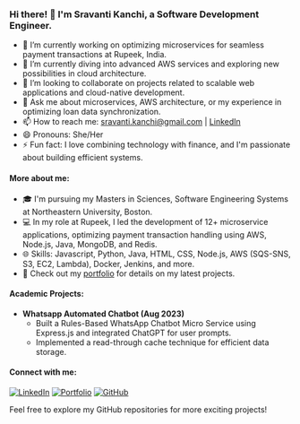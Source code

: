 ### Hi there! 👋 I'm Sravanti Kanchi, a Software Development Engineer.

- 🔭 I’m currently working on optimizing microservices for seamless payment transactions at Rupeek, India.
- 🌱 I’m currently diving into advanced AWS services and exploring new possibilities in cloud architecture.
- 👯 I’m looking to collaborate on projects related to scalable web applications and cloud-native development.
- 💬 Ask me about microservices, AWS architecture, or my experience in optimizing loan data synchronization.
- 📫 How to reach me: [sravanti.kanchi@gmail.com](mailto:sravanti.kanchi@gmail.com) | [LinkedIn](https://www.linkedin.com/in/sravanti-kanchi)
- 😄 Pronouns: She/Her
- ⚡ Fun fact: I love combining technology with finance, and I'm passionate about building efficient systems.

#### More about me:

- 🎓 I'm pursuing my Masters in Sciences, Software Engineering Systems at Northeastern University, Boston.
- 💻 In my role at Rupeek, I led the development of 12+ microservice applications, optimizing payment transaction handling using AWS, Node.js, Java, MongoDB, and Redis.
- 🌐 Skills: Javascript, Python, Java, HTML, CSS, Node.js, AWS (SQS-SNS, S3, EC2, Lambda), Docker, Jenkins, and more.
- 🚀 Check out my [portfolio](https://sravanti2300.github.io/) for details on my latest projects.

#### Academic Projects:

- **Whatsapp Automated Chatbot (Aug 2023)**
  - Built a Rules-Based WhatsApp Chatbot Micro Service using Express.js and integrated ChatGPT for user prompts.
  - Implemented a read-through cache technique for efficient data storage.

#### Connect with me:

[![LinkedIn](https://img.shields.io/badge/LinkedIn-Connect-blue)](https://www.linkedin.com/in/sravanti-kanchi)
[![Portfolio](https://img.shields.io/badge/Portfolio-View%20Portfolio-brightgreen)](YourPortfolioLink)
[![GitHub](https://img.shields.io/badge/GitHub-Follow-9cf)](https://github.com/sravanti2300)

Feel free to explore my GitHub repositories for more exciting projects!
